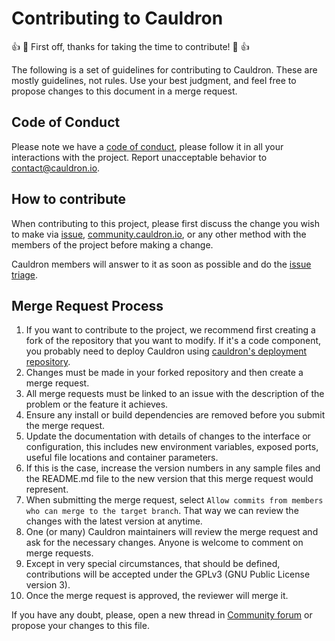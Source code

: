 # Contributing to Cauldron

:+1: :tada: First off, thanks for taking the time to contribute! :tada: :+1:

The following is a set of guidelines for contributing to Cauldron. These are mostly guidelines, not rules. Use your best judgment, and feel free to propose changes to this document in a merge request.

## Code of Conduct

Please note we have a [code of conduct](CODE_OF_CONDUCT.md), please follow it in all your interactions with the project. Report unacceptable behavior to contact@cauldron.io.

## How to contribute

When contributing to this project, please first discuss the change you wish to make via [issue](https://gitlab.com/cauldronio/cauldron/-/issues/new), [community.cauldron.io](https://community.cauldron.io/c/support-feedback/2), or any other method with the members of the project before making a change.

Cauldron members will answer to it as soon as possible and do the [issue triage](https://gitlab.com/cauldronio/cauldron#issues-triage).


## Merge Request Process

1. If you want to contribute to the project, we recommend first creating a fork of the repository that you want to modify. If it's a code component, you probably need to deploy Cauldron using [cauldron's deployment repository](https://gitlab.com/cauldronio/cauldron-deployment).
1. Changes must be made in your forked repository and then create a merge request.
1. All merge requests must be linked to an issue with the description of the problem or the feature it achieves.
1. Ensure any install or build dependencies are removed before you submit the merge request.
1. Update the documentation with details of changes to the interface or configuration, this includes new environment variables, exposed ports, useful file locations and container parameters.
1. If this is the case, increase the version numbers in any sample files and the README.md file to the new version that this merge request would represent.
1. When submitting the merge request, select `Allow commits from members who can merge to the target branch`. That way we can review the changes with the latest version at anytime.
1. One (or many) Cauldron maintainers will review the merge request and ask for the necessary changes. Anyone is welcome to comment on merge requests.
1. Except in very special circumstances, that should be defined, contributions will be accepted under the GPLv3 (GNU Public License version 3).
1. Once the merge request is approved, the reviewer will merge it.

If you have any doubt, please, open a new thread in [Community forum](https://community.cauldron.io/c/support-feedback/2) or propose your changes to this file.
